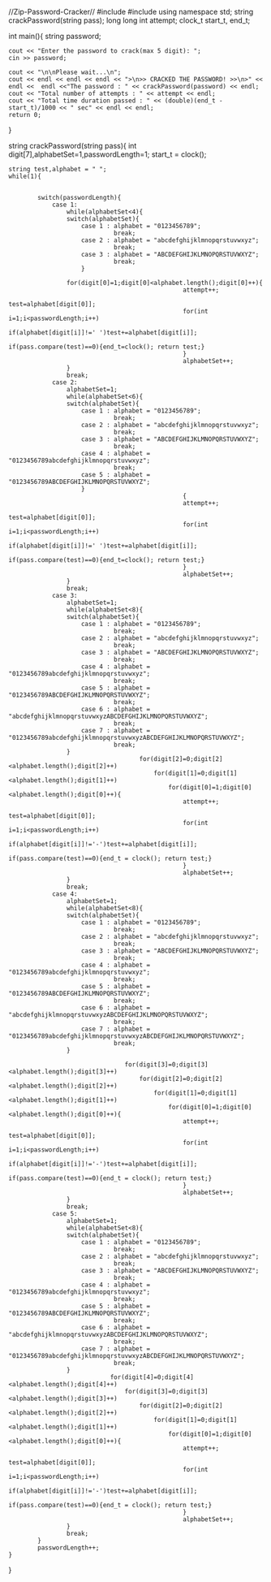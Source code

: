//Zip-Password-Cracker//
#include <iostream>
#include <ctime>
using namespace std;
string crackPassword(string pass);
long long int attempt;
clock_t start_t, end_t;

int main(){
    string password;

    cout << "Enter the password to crack(max 5 digit): ";
    cin >> password;
	
	cout << "\n\nPlease wait...\n";
    cout << endl << endl << endl << ">\n>> CRACKED THE PASSWORD! >>\n>" << endl <<  endl <<"The password : " << crackPassword(password) << endl;
    cout << "Total number of attempts : " << attempt << endl;
    cout << "Total time duration passed : " << (double)(end_t - start_t)/1000 << " sec" << endl << endl;
    return 0;
}

string crackPassword(string pass){
    int digit[7],alphabetSet=1,passwordLength=1;
    start_t = clock();

    string test,alphabet = " ";
    while(1){


            switch(passwordLength){
                case 1:
                    while(alphabetSet<4){
                    switch(alphabetSet){
                        case 1 : alphabet = "0123456789";
                                 break;
                        case 2 : alphabet = "abcdefghijklmnopqrstuvwxyz";
                                 break;
                        case 3 : alphabet = "ABCDEFGHIJKLMNOPQRSTUVWXYZ";
                                 break;
                        }

                    for(digit[0]=1;digit[0]<alphabet.length();digit[0]++){
                                                    attempt++;
                                                    test=alphabet[digit[0]];
                                                    for(int i=1;i<passwordLength;i++)
                                                        if(alphabet[digit[i]]!=' ')test+=alphabet[digit[i]];
                                                    if(pass.compare(test)==0){end_t=clock(); return test;}
                                                    }
                                                    alphabetSet++;
                    }
                    break;
                case 2:
                    alphabetSet=1;
                    while(alphabetSet<6){
                    switch(alphabetSet){
                        case 1 : alphabet = "0123456789";
                                 break;
                        case 2 : alphabet = "abcdefghijklmnopqrstuvwxyz";
                                 break;
                        case 3 : alphabet = "ABCDEFGHIJKLMNOPQRSTUVWXYZ";
                                 break;
                        case 4 : alphabet = "0123456789abcdefghijklmnopqrstuvwxyz";
                                 break;
                        case 5 : alphabet = "0123456789ABCDEFGHIJKLMNOPQRSTUVWXYZ";
                        }
													{
                                                    attempt++;
                                                    test=alphabet[digit[0]];
                                                    for(int i=1;i<passwordLength;i++)
                                                        if(alphabet[digit[i]]!=' ')test+=alphabet[digit[i]];
                                                    if(pass.compare(test)==0){end_t=clock(); return test;}
                                                    }
                                                    alphabetSet++;
                    }
                    break;
                case 3:
                    alphabetSet=1;
                    while(alphabetSet<8){
                    switch(alphabetSet){
                        case 1 : alphabet = "0123456789";
                                 break;
                        case 2 : alphabet = "abcdefghijklmnopqrstuvwxyz";
                                 break;
                        case 3 : alphabet = "ABCDEFGHIJKLMNOPQRSTUVWXYZ";
                                 break;
                        case 4 : alphabet = "0123456789abcdefghijklmnopqrstuvwxyz";
                                 break;
                        case 5 : alphabet = "0123456789ABCDEFGHIJKLMNOPQRSTUVWXYZ";
                                 break;
                        case 6 : alphabet = "abcdefghijklmnopqrstuvwxyzABCDEFGHIJKLMNOPQRSTUVWXYZ";
                                 break;
                        case 7 : alphabet = "0123456789abcdefghijklmnopqrstuvwxyzABCDEFGHIJKLMNOPQRSTUVWXYZ";
                                 break;
                    }
                                        for(digit[2]=0;digit[2]<alphabet.length();digit[2]++)
                                            for(digit[1]=0;digit[1]<alphabet.length();digit[1]++)
                                                for(digit[0]=1;digit[0]<alphabet.length();digit[0]++){
                                                    attempt++;
                                                    test=alphabet[digit[0]];
                                                    for(int i=1;i<passwordLength;i++)
                                                        if(alphabet[digit[i]]!='-')test+=alphabet[digit[i]];
                                                    if(pass.compare(test)==0){end_t = clock(); return test;}
                                                    }
                                                    alphabetSet++;
                    }
                    break;
                case 4:
                    alphabetSet=1;
                    while(alphabetSet<8){
                    switch(alphabetSet){
                        case 1 : alphabet = "0123456789";
                                 break;
                        case 2 : alphabet = "abcdefghijklmnopqrstuvwxyz";
                                 break;
                        case 3 : alphabet = "ABCDEFGHIJKLMNOPQRSTUVWXYZ";
                                 break;
                        case 4 : alphabet = "0123456789abcdefghijklmnopqrstuvwxyz";
                                 break;
                        case 5 : alphabet = "0123456789ABCDEFGHIJKLMNOPQRSTUVWXYZ";
                                 break;
                        case 6 : alphabet = "abcdefghijklmnopqrstuvwxyzABCDEFGHIJKLMNOPQRSTUVWXYZ";
                                 break;
                        case 7 : alphabet = "0123456789abcdefghijklmnopqrstuvwxyzABCDEFGHIJKLMNOPQRSTUVWXYZ";
                                 break;
                    }

                                    for(digit[3]=0;digit[3]<alphabet.length();digit[3]++)
                                        for(digit[2]=0;digit[2]<alphabet.length();digit[2]++)
                                            for(digit[1]=0;digit[1]<alphabet.length();digit[1]++)
                                                for(digit[0]=1;digit[0]<alphabet.length();digit[0]++){
                                                    attempt++;
                                                    test=alphabet[digit[0]];
                                                    for(int i=1;i<passwordLength;i++)
                                                        if(alphabet[digit[i]]!='-')test+=alphabet[digit[i]];
                                                    if(pass.compare(test)==0){end_t = clock(); return test;}
                                                    }
                                                    alphabetSet++;
                    }
                    break;
                case 5:
                    alphabetSet=1;
                    while(alphabetSet<8){
                    switch(alphabetSet){
                        case 1 : alphabet = "0123456789";
                                 break;
                        case 2 : alphabet = "abcdefghijklmnopqrstuvwxyz";
                                 break;
                        case 3 : alphabet = "ABCDEFGHIJKLMNOPQRSTUVWXYZ";
                                 break;
                        case 4 : alphabet = "0123456789abcdefghijklmnopqrstuvwxyz";
                                 break;
                        case 5 : alphabet = "0123456789ABCDEFGHIJKLMNOPQRSTUVWXYZ";
                                 break;
                        case 6 : alphabet = "abcdefghijklmnopqrstuvwxyzABCDEFGHIJKLMNOPQRSTUVWXYZ";
                                 break;
                        case 7 : alphabet = "0123456789abcdefghijklmnopqrstuvwxyzABCDEFGHIJKLMNOPQRSTUVWXYZ";
                                 break;
                    }
                                for(digit[4]=0;digit[4]<alphabet.length();digit[4]++)
                                    for(digit[3]=0;digit[3]<alphabet.length();digit[3]++)
                                        for(digit[2]=0;digit[2]<alphabet.length();digit[2]++)
                                            for(digit[1]=0;digit[1]<alphabet.length();digit[1]++)
                                                for(digit[0]=1;digit[0]<alphabet.length();digit[0]++){
                                                    attempt++;
                                                    test=alphabet[digit[0]];
                                                    for(int i=1;i<passwordLength;i++)
                                                        if(alphabet[digit[i]]!='-')test+=alphabet[digit[i]];
                                                    if(pass.compare(test)==0){end_t = clock(); return test;}
                                                    }
                                                    alphabetSet++;
                    }
                    break;
            }
            passwordLength++;
    }
 }
